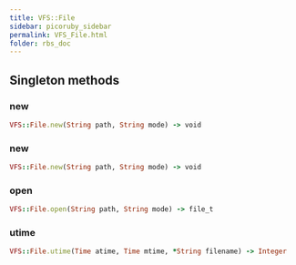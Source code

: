 ```yaml
---
title: VFS::File
sidebar: picoruby_sidebar
permalink: VFS_File.html
folder: rbs_doc
---
```

## Singleton methods
### new

```ruby
VFS::File.new(String path, String mode) -> void
```
### new

```ruby
VFS::File.new(String path, String mode) -> void
```
### open

```ruby
VFS::File.open(String path, String mode) -> file_t
```
### utime

```ruby
VFS::File.utime(Time atime, Time mtime, *String filename) -> Integer
```
